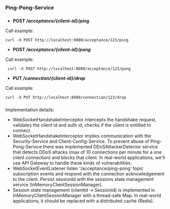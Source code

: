 ### Ping-Pong-Service

###

* **POST _/acceptance/{client-id}/ping_**

Call example:

```commandline 
curl -X POST http://localhost:8080/acceptance/123/ping
```

* **POST _/acceptance/{client-id}/pong_**

Call example:

```commandline
 curl -X POST http://localhost:8080/acceptance/123/pong
 ```

* **PUT _/connection/{client-id}/drop_**

Call example:

```commandline
curl -X PUT http://localhost:8080/connection/123/drop
```

###

Implementation details:

* WebSocketHandshakeInterceptor intercepts the handshake request,
  validates the client id and auth id, checks if the client is entitled to connect.
* WebSocketHandshakeInterceptor implies communication with the Security-Service and Client-Config-Service. To prevent
  abuse of Ping-Pong-Service there was implemented DDoSAttackerDetector service that detects DDoS attacks (max of 10 connections per minute for a one
  client connection) and blocks that client. In real-world applications, we'll use API Gateway to handle these kinds of vulnerabilities.
* WebSocketEventListener listen '/acceptance/ping-pong' topic subscription events and respond with the connection
  acknowledgement to the client.
  Persist sessionId with the sessions state management service (InMemoryClientSessionManager).
* Session state management (clientId -> SessionId) is implemented in InMemoryClientSessionManager with a thread-safe
  Map.
  In real-world applications, it should be replaced with a distributed cache (Redis).